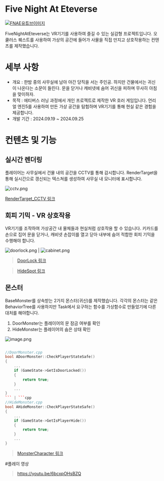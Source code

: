 
# Five Night At Eteverse

[![FNAE유튜브이미지](http://img.youtube.com/vi/6bcxpOHsBZQ/0.jpg)](https://youtu.be/6bcxpOHsBZQ)

FiveNightAtEteverse는 VR기기를 사용하여 즐길 수 있는 실감형 프로젝트입니다.   오큘러스 퀘스트를 사용하여 가상의 공간에 들어가 사물을 직접 만지고 상호작용하는 컨텐츠를 제작했습니다.


# 세부 사항

- 개요 : 한밤 중의 사무실에 남아 야간 당직을 서는 주인공. 하지만 건물에서는 귀신이 나온다는 소문이 들린다. 문을 닫거나 캐비넷에 숨어 귀신을 피하며 무사히 아침을 맞이하자.
- 목적 : 에티버스 러닝 과정에서 개인 프로젝트로 제작한 VR 호러 게임입니다. 언리얼 엔진5를 사용하여 만든 가상 공간을 탐험하며 VR기기를 통해 현실 같은 경험을 제공합니다.
- 개발 기간 : 2024.09.19 ~ 2024.09.25


# 컨텐츠 및 기능

## 실시간 렌더링

플레이어는 사무실에서 건물 내의 공간을 CCTV를 통해 감시합니다.   RenderTarget을 통해 실시간으로 갱신되는 텍스쳐를 생성하여 사무실 내 모니터에 표시합니다.

![cctv.png](https://caramel-tin-182.notion.site/image/https%3A%2F%2Fprod-files-secure.s3.us-west-2.amazonaws.com%2Fbef6d7ee-7f0a-430a-8892-e359dcd59377%2F18dd57d0-b058-421c-8b44-b9507e8c3333%2Fcctv.png?table=block&id=13dd2bcf-8882-80d7-bdda-d5e6561581b1&spaceId=bef6d7ee-7f0a-430a-8892-e359dcd59377&width=860&userId=&cache=v2)

[RenderTarget_CCTV 링크](https://www.notion.so/CCTV-12fe42954b5f4f248b52cefb1fba2ce7?pvs=21)

## 회피 기믹 - VR 상호작용

VR기기를 조작하여 가상공간 내 물체들과 현실처럼 상호작용 할 수 있습니다.
키카드를 손으로 집어 문을 닫거나, 캐비넷 손잡이를 열고 닫아 내부에 숨어 적합한 회피 기믹을 수행해야 합니다.

![doorlock.png](https://caramel-tin-182.notion.site/image/https%3A%2F%2Fprod-files-secure.s3.us-west-2.amazonaws.com%2Fbef6d7ee-7f0a-430a-8892-e359dcd59377%2F9544e5d5-b0a4-457f-a61a-2e7e0397a869%2Fdoorlock.png?table=block&id=13dd2bcf-8882-8096-a00e-f27c5cb69752&spaceId=bef6d7ee-7f0a-430a-8892-e359dcd59377&width=670&userId=&cache=v2) | ![cabinet.png](https://caramel-tin-182.notion.site/image/https%3A%2F%2Fprod-files-secure.s3.us-west-2.amazonaws.com%2Fbef6d7ee-7f0a-430a-8892-e359dcd59377%2F80160558-fe46-4ddf-adab-0c61e7fc2aae%2Fcabinet.png?table=block&id=13dd2bcf-8882-80b1-93f9-e8a18733e5e7&spaceId=bef6d7ee-7f0a-430a-8892-e359dcd59377&width=670&userId=&cache=v2)

> [DoorLock 링크](https://www.notion.so/DoorLock-ce6f06ab975e49c4ac7f6ee7f841d85c?pvs=21)

> [HideSpot 링크](https://www.notion.so/HideSpot-f6d1b345f6a747f8997678ba02220291?pvs=21)
    
## 몬스터

BaseMonster를 상속받는 2가지 몬스터(귀신)를 제작했습니다.
각각의 몬스터는 같은 BehaviorTree를 사용하지만 Task에서 요구하는 함수를 가상함수로 만들었기에 다른 대처를 해야합니다.

1. DoorMonster는 플레이어의 문 잠금 여부를 확인
2. HideMonster는 플레이어의 숨은 상태 확인
    
![image.png](https://caramel-tin-182.notion.site/image/https%3A%2F%2Fprod-files-secure.s3.us-west-2.amazonaws.com%2Fbef6d7ee-7f0a-430a-8892-e359dcd59377%2F4e9b7219-b5a1-40bc-b6c9-17867aba2a01%2Fimage.png?table=block&id=13dd2bcf-8882-8064-9f76-ce6979d07709&spaceId=bef6d7ee-7f0a-430a-8892-e359dcd59377&width=1420&userId=&cache=v2)

```cpp

//DoorMonster.cpp
bool ADoorMonster::CheckPlayerStateSafe()
{
	...
	if (GameState->GetIsDoorLocked())
	{
		return true;
	}
	...
}
``` | ```cpp
//HideMonster.cpp
bool AHideMonster::CheckPlayerStateSafe()
{
	...
	if (GameState->GetIsPlayerHide())
	{
		return true;
	}
	...
}
```
    
>[MonsterCharacter 링크](https://www.notion.so/MonsterCharacter-42ce0f29748d40c0b5d1ef7f6a82d1be?pvs=21)


#플레이 영상

> https://youtu.be/6bcxpOHsBZQ